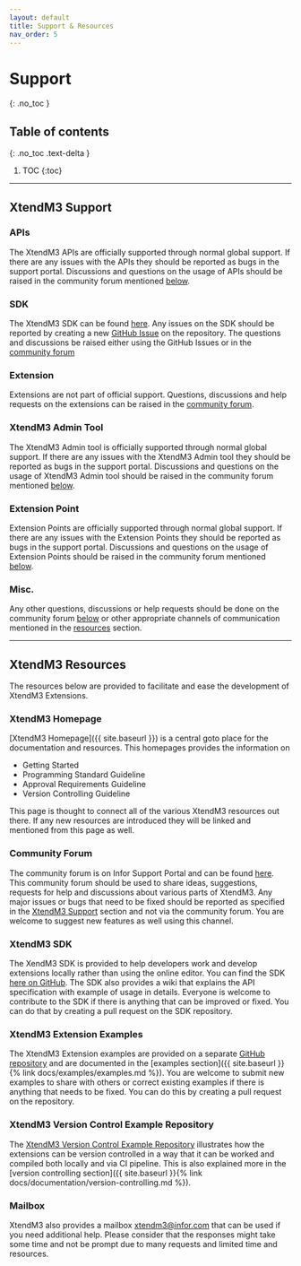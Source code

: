 ```yaml
---
layout: default
title: Support & Resources
nav_order: 5
---
```


# Support
{: .no_toc }

## Table of contents
{: .no_toc .text-delta }

1. TOC
{:toc}

---

## XtendM3 Support

### APIs
The XtendM3 APIs are officially supported through normal global support. If there are any issues with the APIs they 
should be reported as bugs in the support portal. Discussions and questions on the usage of APIs should be raised in the 
community forum mentioned [below](#community-forum).

### SDK
The XtendM3 SDK can be found [here](https://github.com/infor-cloud/xtendm3-sdk-java). Any issues on the SDK should be 
reported by creating a new [GitHub Issue](https://github.com/infor-cloud/xtendm3-sdk-java/issues) on the repository. The 
questions and discussions be raised either using the GitHub Issues or in the [community forum](#community-forum) 

### Extension
Extensions are not part of official support. Questions, discussions and help requests on the extensions can be raised in 
the [community forum](#community-forum). 

### XtendM3 Admin Tool
The XtendM3 Admin tool is officially supported through normal global support. If there are any issues with the XtendM3 
Admin tool they should be reported as bugs in the support portal. Discussions and questions on the usage of XtendM3 
Admin tool should be raised in the community forum mentioned [below](#community-forum).

### Extension Point
Extension Points are officially supported through normal global support. If there are any issues with the Extension 
Points they should be reported as bugs in the support portal. Discussions and questions on the usage of Extension Points 
should be raised in the community forum mentioned [below](#community-forum).

### Misc.
Any other questions, discussions or help requests should be done on the community forum [below](#community-forum) or 
other appropriate channels of communication mentioned in the [resources](#xtendm3-resources) section.

---

## XtendM3 Resources
The resources below are provided to facilitate and ease the development of XtendM3 Extensions. 

### XtendM3 Homepage
[XtendM3 Homepage]({{ site.baseurl }}) is a central goto place for the documentation and resources. This homepages provides 
the information on 

* Getting Started
* Programming Standard Guideline
* Approval Requirements Guideline
* Version Controlling Guideline

This page is thought to connect all of the various XtendM3 resources out there. If any new resources are introduced they
will be linked and mentioned from this page as well.

### Community Forum
The community forum is on Infor Support Portal and can be found [here](https://community.infor.com/infor-m3/f/xtendm3). 
This community forum should be used to share ideas, suggestions, requests for help and discussions about various parts 
of XtendM3. Any major issues or bugs that need to be fixed should be reported as specified in the [XtendM3 Support](#xtendm3-support)
section and not via the community forum. You are welcome to suggest new features as well using this channel.

### XtendM3 SDK
The XendM3 SDK is provided to help developers work and develop extensions locally rather than using the online editor. 
You can find the SDK [here on GitHub](https://github.com/infor-cloud/xtendm3-sdk-java). The SDK also provides a wiki 
that explains the API specification with example of usage in details. Everyone is welcome to contribute to the SDK if 
there is anything that can be improved or fixed. You can do that by creating a pull request on the SDK repository.

### XtendM3 Extension Examples
The XtendM3 Extension examples are provided on a separate [GitHub repository](https://github.com/infor-cloud/xtendm3-extension-examples) 
and are documented in the [examples section]({{ site.baseurl }}{% link docs/examples/examples.md %}). You are welcome to submit new examples to 
share with others or correct existing examples if there is anything that needs to be fixed. You can do this by creating 
a pull request on the repository.

### XtendM3 Version Control Example Repository
The [XtendM3 Version Control Example Repository](https://github.com/infor-cloud/acme-corp-extensions) illustrates how 
the extensions can be version controlled in a way that it can be worked and compiled both locally and via CI pipeline. 
This is also explained more in the [version controlling section]({{ site.baseurl }}{% link docs/documentation/version-controlling.md %}). 

### Mailbox
XtendM3 also provides a mailbox [xtendm3@infor.com](mailto:xtendm3@infor.com) that can be used if you need additional help. 
Please consider that the responses might take some time and not be prompt due to many requests and limited time and resources.